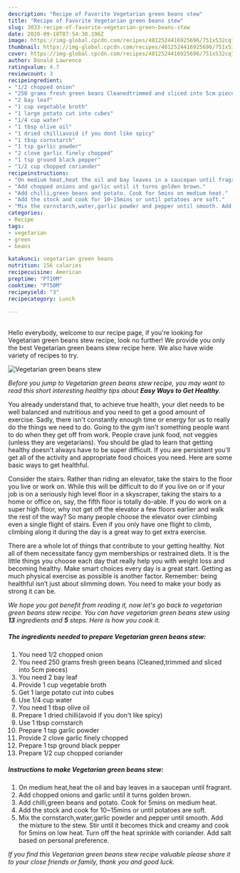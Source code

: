 ```yaml
---
description: "Recipe of Favorite Vegetarian green beans stew"
title: "Recipe of Favorite Vegetarian green beans stew"
slug: 3033-recipe-of-favorite-vegetarian-green-beans-stew
date: 2020-09-18T07:54:30.196Z
image: https://img-global.cpcdn.com/recipes/4812524416925696/751x532cq70/vegetarian-green-beans-stew-recipe-main-photo.jpg
thumbnail: https://img-global.cpcdn.com/recipes/4812524416925696/751x532cq70/vegetarian-green-beans-stew-recipe-main-photo.jpg
cover: https://img-global.cpcdn.com/recipes/4812524416925696/751x532cq70/vegetarian-green-beans-stew-recipe-main-photo.jpg
author: Donald Lawrence
ratingvalue: 4.7
reviewcount: 3
recipeingredient:
- "1/2 chopped onion"
- "250 grams fresh green beans Cleanedtrimmed and sliced into 5cm pieces"
- "2 bay leaf"
- "1 cup vegetable broth"
- "1 large potato cut into cubes"
- "1/4 cup water"
- "1 tbsp olive oil"
- "1 dried chilliavoid if you dont like spicy"
- "1 tbsp cornstarch"
- "1 tsp garlic powder"
- "2 clove garlic finely chopped"
- "1 tsp ground black pepper"
- "1/2 cup chopped coriander"
recipeinstructions:
- "On medium heat,heat the oil and bay leaves in a saucepan until fragrant."
- "Add chopped onions and garlic until it turns golden brown."
- "Add chilli,green beans and potato. Cook for 5mins on medium heat."
- "Add the stock and cook for 10~15mins or until potatoes are soft."
- "Mix the cornstarch,water,garlic powder and pepper until smooth. Add the mixture to the stew. Stir until it becomes thick and  creamy and cook for 5mins on low heat. Turn off the heat sprinkle with coriander. Add salt based on personal preference."
categories:
- Recipe
tags:
- vegetarian
- green
- beans

katakunci: vegetarian green beans 
nutrition: 156 calories
recipecuisine: American
preptime: "PT10M"
cooktime: "PT50M"
recipeyield: "3"
recipecategory: Lunch

---
```

<br>
Hello everybody, welcome to our recipe page, if you're looking for Vegetarian green beans stew recipe, look no further! We provide you only the best Vegetarian green beans stew recipe here. We also have wide variety of recipes to try.
<br>


![Vegetarian green beans stew](https://img-global.cpcdn.com/recipes/4812524416925696/751x532cq70/vegetarian-green-beans-stew-recipe-main-photo.jpg)

<i>Before you jump to Vegetarian green beans stew recipe, you may want to read this short interesting healthy tips about <strong>Easy Ways to Get Healthy</strong>.</i>

You already understand that, to achieve true health, your diet needs to be well balanced and nutritious and you need to get a good amount of exercise. Sadly, there isn't constantly enough time or energy for us to really do the things we need to do. Going to the gym isn't something people want to do when they get off from work. People crave junk food, not veggies (unless they are vegetarians). You should be glad to learn that getting healthy doesn't always have to be super difficult. If you are persistent you'll get all of the activity and appropriate food choices you need. Here are some basic ways to get healthful.

Consider the stairs. Rather than riding an elevator, take the stairs to the floor you live or work on. While this will be difficult to do if you live on or if your job is on a seriously high level floor in a skyscraper, taking the stairs to a home or office on, say, the fifth floor is totally do-able. If you do work on a super high floor, why not get off the elevator a few floors earlier and walk the rest of the way? So many people choose the elevator over climbing even a single flight of stairs. Even if you only have one flight to climb, climbing along it during the day is a great way to get extra exercise. 

There are a whole lot of things that contribute to your getting healthy. Not all of them necessitate fancy gym memberships or restrained diets. It is the little things you choose each day that really help you with weight loss and becoming healthy. Make smart choices every day is a great start. Getting as much physical exercise as possible is another factor. Remember: being healthful isn’t just about slimming down. You need to make your body as strong it can be. 


<i>We hope you got benefit from reading it, now let's go back to vegetarian green beans stew recipe. You can have vegetarian green beans stew using <strong>13</strong> ingredients and <strong>5</strong> steps. Here is how you cook it.
</i>

##### The ingredients needed to prepare Vegetarian green beans stew:

1. You need 1/2 chopped onion
1. You need 250 grams fresh green beans (Cleaned,trimmed and sliced into 5cm pieces)
1. You need 2 bay leaf
1. Provide 1 cup vegetable broth
1. Get 1 large potato cut into cubes
1. Use 1/4 cup water
1. You need 1 tbsp olive oil
1. Prepare 1 dried chilli(avoid if you don&#39;t like spicy)
1. Use 1 tbsp cornstarch
1. Prepare 1 tsp garlic powder
1. Provide 2 clove garlic finely chopped
1. Prepare 1 tsp ground black pepper
1. Prepare 1/2 cup chopped coriander


##### Instructions to make Vegetarian green beans stew:

1. On medium heat,heat the oil and bay leaves in a saucepan until fragrant.
1. Add chopped onions and garlic until it turns golden brown.
1. Add chilli,green beans and potato. Cook for 5mins on medium heat.
1. Add the stock and cook for 10~15mins or until potatoes are soft.
1. Mix the cornstarch,water,garlic powder and pepper until smooth. Add the mixture to the stew. Stir until it becomes thick and  creamy and cook for 5mins on low heat. Turn off the heat sprinkle with coriander. Add salt based on personal preference.


<i>If you find this Vegetarian green beans stew recipe valuable please share it to your close friends or family, thank you and good luck.</i>
